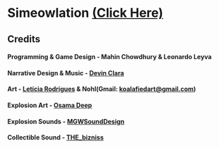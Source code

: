 # Simeowlation [(Click Here)](https://mahin-mac568.github.io/Simeowlation/)

## Credits

#### Programming & Game Design - Mahin Chowdhury & Leonardo Leyva

#### Narrative Design & Music - [Devin Clara](https://devinclara.itch.io/)

#### Art - [Letícia Rodrigues](https://www.behance.net/celestial_brushes/) & Nohl(Gmail: koalafiedart@gmail.com)

#### Explosion Art - [Osama Deep](https://assetstore.unity.com/packages/2d/textures-materials/2d-flat-explosion-66932)

#### Explosion Sounds - [MGWSoundDesign](https://assetstore.unity.com/packages/audio/sound-fx/grenade-sound-fx-147490)

#### Collectible Sound - [THE_bizniss](https://freesound.org/people/RunnerPack/sounds/87044/)
